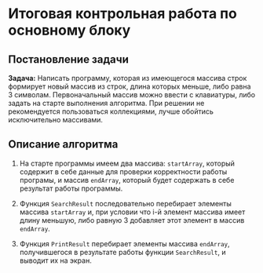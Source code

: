 # Итоговая контрольная работа по основному блоку

## Постановление задачи

**Задача:** Написать программу, которая из имеющегося массива строк формирует новый массив из строк, длина которых меньше, либо равна 3 символам. Первоначальный массив можно ввести с клавиатуры, либо задать на старте выполнения алгоритма. При решении не рекомендуется пользоваться коллекциями, лучше обойтись исключительно массивами.

## Описание алгоритма

1. На старте программы имеем два массива: `startArray`, который содержит в себе данные для проверки корректности работы програмы, и массив `endArray`, который будет содержать в себе результат работы программы.

2. Функция `SearchResult` последовательно перебирает элементы массива `startArray` и, при условии что i-й элемент массива имеет длину меньшую, либо равную 3 добавляет этот элемент в массив `endArray`.

3. Функция `PrintResult` перебирает элементы массива `endArray`, получившегося в результате работы функции `SearchResult`, и выводит их на экран.